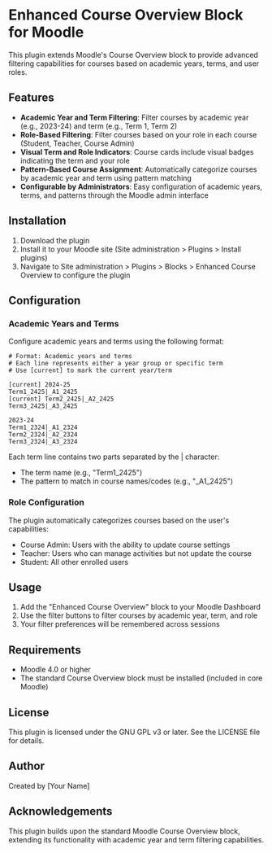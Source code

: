 # Enhanced Course Overview Block for Moodle

This plugin extends Moodle's Course Overview block to provide advanced filtering capabilities for courses based on academic years, terms, and user roles.

## Features

- **Academic Year and Term Filtering**: Filter courses by academic year (e.g., 2023-24) and term (e.g., Term 1, Term 2)
- **Role-Based Filtering**: Filter courses based on your role in each course (Student, Teacher, Course Admin)
- **Visual Term and Role Indicators**: Course cards include visual badges indicating the term and your role
- **Pattern-Based Course Assignment**: Automatically categorize courses by academic year and term using pattern matching
- **Configurable by Administrators**: Easy configuration of academic years, terms, and patterns through the Moodle admin interface

## Installation

1. Download the plugin
2. Install it to your Moodle site (Site administration > Plugins > Install plugins)
3. Navigate to Site administration > Plugins > Blocks > Enhanced Course Overview to configure the plugin

## Configuration

### Academic Years and Terms

Configure academic years and terms using the following format:

```
# Format: Academic years and terms
# Each line represents either a year group or specific term
# Use [current] to mark the current year/term

[current] 2024-25
Term1_2425|_A1_2425
[current] Term2_2425|_A2_2425
Term3_2425|_A3_2425

2023-24
Term1_2324|_A1_2324
Term2_2324|_A2_2324
Term3_2324|_A3_2324
```

Each term line contains two parts separated by the | character:
- The term name (e.g., "Term1_2425")
- The pattern to match in course names/codes (e.g., "_A1_2425")

### Role Configuration

The plugin automatically categorizes courses based on the user's capabilities:
- Course Admin: Users with the ability to update course settings
- Teacher: Users who can manage activities but not update the course
- Student: All other enrolled users

## Usage

1. Add the "Enhanced Course Overview" block to your Moodle Dashboard
2. Use the filter buttons to filter courses by academic year, term, and role
3. Your filter preferences will be remembered across sessions

## Requirements

- Moodle 4.0 or higher
- The standard Course Overview block must be installed (included in core Moodle)

## License

This plugin is licensed under the GNU GPL v3 or later. See the LICENSE file for details.

## Author

Created by [Your Name]

## Acknowledgements

This plugin builds upon the standard Moodle Course Overview block, extending its functionality with academic year and term filtering capabilities.
